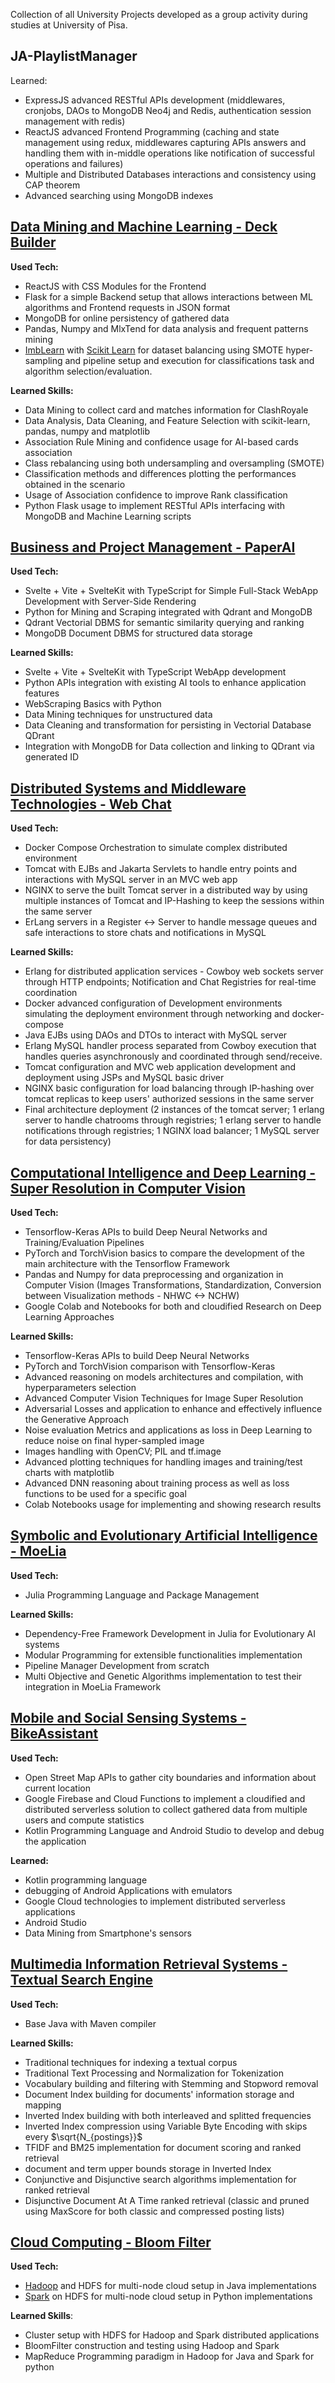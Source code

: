 Collection of all University Projects developed as a group activity during studies at University of Pisa.

## JA-PlaylistManager
Learned:
- ExpressJS advanced RESTful APIs development (middlewares, cronjobs, DAOs to MongoDB Neo4j and Redis, authentication session management with redis)
- ReactJS advanced Frontend Programming (caching and state management using redux, middlewares capturing APIs answers and handling them with in-middle operations like notification of successful operations and failures)
- Multiple and Distributed Databases interactions and consistency using CAP theorem
- Advanced searching using MongoDB indexes

## [Data Mining and Machine Learning - Deck Builder](https://github.com/dgl1797/University-of-Pisa-Projects/blob/DeckBuilder/Documentation.pdf)
**Used Tech:**
- ReactJS with CSS Modules for the Frontend
- Flask for a simple Backend setup that allows interactions between ML algorithms and Frontend requests in JSON format
- MongoDB for online persistency of gathered data
- Pandas, Numpy and MlxTend for data analysis and frequent patterns mining 
- [ImbLearn](https://imbalanced-learn.org/stable/) with [Scikit Learn](https://scikit-learn.org/stable/) for dataset balancing using SMOTE hyper-sampling and pipeline setup and execution for classifications task and algorithm selection/evaluation.

**Learned Skills:**
- Data Mining to collect card and matches information for ClashRoyale
- Data Analysis, Data Cleaning, and Feature Selection with scikit-learn, pandas, numpy and matplotlib
- Association Rule Mining and confidence usage for AI-based cards association
- Class rebalancing using both undersampling and oversampling (SMOTE)
- Classification methods and differences plotting the performances obtained in the scenario
- Usage of Association confidence to improve Rank classification
- Python Flask usage to implement RESTful APIs interfacing with MongoDB and Machine Learning scripts

## [Business and Project Management - PaperAI](https://github.com/dgl1797/University-of-Pisa-Projects/blob/PaperAI/Project_Documentation.pdf)
**Used Tech:**
- Svelte + Vite + SvelteKit with TypeScript for Simple Full-Stack WebApp Development with Server-Side Rendering
- Python for Mining and Scraping integrated with Qdrant and MongoDB
- Qdrant Vectorial DBMS for semantic similarity querying and ranking
- MongoDB Document DBMS for structured data storage

**Learned Skills:**
- Svelte + Vite + SvelteKit with TypeScript WebApp development
- Python APIs integration with existing AI tools to enhance application features
- WebScraping Basics with Python
- Data Mining techniques for unstructured data
- Data Cleaning and transformation for persisting in Vectorial Database QDrant
- Integration with MongoDB for Data collection and linking to QDrant via generated ID

## [Distributed Systems and Middleware Technologies - Web Chat](https://github.com/dgl1797/University-of-Pisa-Projects/blob/DSMT/README.md)
**Used Tech:**
- Docker Compose Orchestration to simulate complex distributed environment
- Tomcat with EJBs and Jakarta Servlets to handle entry points and interactions with MySQL server in an MVC web app
- NGINX to serve the built Tomcat server in a distributed way by using multiple instances of Tomcat and IP-Hashing to keep the sessions within the same server
- ErLang servers in a Register <-> Server to handle message queues and safe interactions to store chats and notifications in MySQL 

**Learned Skills:**
- Erlang for distributed application services - Cowboy web sockets server through HTTP endpoints; Notification and Chat Registries for real-time coordination
- Docker advanced configuration of Development environments simulating the deployment environment through networking and docker-compose
- Java EJBs using DAOs and DTOs to interact with MySQL server
- Erlang MySQL handler process separated from Cowboy execution that handles queries asynchronously and coordinated through send/receive.
- Tomcat configuration and MVC web application development and deployment using JSPs and MySQL basic driver
- NGINX basic configuration for load balancing through IP-hashing over tomcat replicas to keep users' authorized sessions in the same server
- Final architecture deployment (2 instances of the tomcat server; 1 erlang server to handle chatrooms through registries; 1 erlang server to handle notifications through registries; 1 NGINX load balancer; 1 MySQL server for data persistency) 

## [Computational Intelligence and Deep Learning - Super Resolution in Computer Vision](https://github.com/dgl1797/University-of-Pisa-Projects/blob/CV_ImageUpsampling/Project%20Documentation.pdf)
**Used Tech:**
- Tensorflow-Keras APIs to build Deep Neural Networks and Training/Evaluation Pipelines
- PyTorch and TorchVision basics to compare the development of the main architecture with the Tensorflow Framework
- Pandas and Numpy for data preprocessing and organization in Computer Vision (Images Transformations, Standardization, Conversion between Visualization methods - NHWC <-> NCHW)
- Google Colab and Notebooks for both and cloudified Research on Deep Learning Approaches

**Learned Skills:**
- Tensorflow-Keras APIs to build Deep Neural Networks
- PyTorch and TorchVision comparison with Tensorflow-Keras
- Advanced reasoning on models architectures and compilation, with hyperparameters selection
- Advanced Computer Vision Techniques for Image Super Resolution
- Adversarial Losses and application to enhance and effectively influence the Generative Approach
- Noise evaluation Metrics and applications as loss in Deep Learning to reduce noise on final hyper-sampled image
- Images handling with OpenCV; PIL and tf.image
- Advanced plotting techniques for handling images and training/test charts with matplotlib
- Advanced DNN reasoning about training process as well as loss functions to be used for a specific goal
- Colab Notebooks usage for implementing and showing research results

## [Symbolic and Evolutionary Artificial Intelligence - MoeLia](https://github.com/dgl1797/University-of-Pisa-Projects/blob/MoeLia/README.pdf)
**Used Tech:**
- Julia Programming Language and Package Management

**Learned Skills:**
- Dependency-Free Framework Development in Julia for Evolutionary AI systems
- Modular Programming for extensible functionalities implementation
- Pipeline Manager Development from scratch
- Multi Objective and Genetic Algorithms implementation to test their integration in MoeLia Framework 

## [Mobile and Social Sensing Systems - BikeAssistant](https://github.com/dgl1797/University-of-Pisa-Projects/blob/BikeAssistant/documentation/Project%20Paper.pdf)
**Used Tech:**
- Open Street Map APIs to gather city boundaries and information about current location
- Google Firebase and Cloud Functions to implement a cloudified and distributed serverless solution to collect gathered data from multiple users and compute statistics
- Kotlin Programming Language and Android Studio to develop and debug the application

**Learned:**
- Kotlin programming language
- debugging of Android Applications with emulators
- Google Cloud technologies to implement distributed serverless applications
- Android Studio
- Data Mining from Smartphone's sensors

## [Multimedia Information Retrieval Systems - Textual Search Engine](https://github.com/dgl1797/University-of-Pisa-Projects/blob/TextualSearchEngine/Project%20Documentation.pdf)
**Used Tech:**
- Base Java with Maven compiler

**Learned Skills:**
- Traditional techniques for indexing a textual corpus
- Traditional Text Processing and Normalization for Tokenization
- Vocabulary building and filtering with Stemming and Stopword removal
- Document Index building for documents' information storage and mapping
- Inverted Index building with both interleaved and splitted frequencies
- Inverted Index compression using Variable Byte Encoding with skips every $\sqrt{N_{postings}}$
- TFIDF and BM25 implementation for document scoring and ranked retrieval
- document and term upper bounds storage in Inverted Index
- Conjunctive and Disjunctive search algorithms implementation for ranked retrieval
- Disjunctive Document At A Time ranked retrieval (classic and pruned using MaxScore for both classic and compressed posting lists)

## [Cloud Computing - Bloom Filter](https://github.com/dgl1797/University-of-Pisa-Projects/blob/BloomFilterHadoop/Project%20Report.pdf)
**Used Tech:**
- [Hadoop](https://github.com/dgl1797/University-of-Pisa-Projects/blob/BloomFilterHadoop/hadoop3-installation.md) and HDFS for multi-node cloud setup in Java implementations
- [Spark](https://github.com/dgl1797/University-of-Pisa-Projects/blob/BloomFilterHadoop/Spark%20Installation%20Notes.pdf) on HDFS for multi-node cloud setup in Python implementations

**Learned Skills**:
- Cluster setup with HDFS for Hadoop and Spark distributed applications
- BloomFilter construction and testing using Hadoop and Spark
- MapReduce Programming paradigm in Hadoop for Java and Spark for python